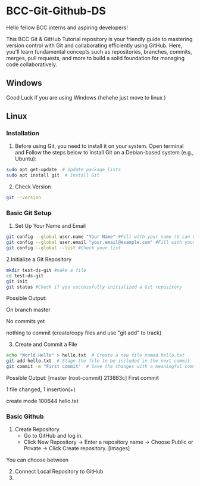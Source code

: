 # BCC-Git-Github-DS

Hello fellow BCC interns and aspiring developers! 

This BCC Git & GitHub Tutorial repository is your friendly guide to mastering version control with Git and collaborating efficiently using GitHub. Here, you'll learn fundamental concepts such as repositories, branches, commits, merges, pull requests, and more to build a solid foundation for managing code collaboratively.

## Windows

Good Luck if you are using Windows (hehehe just move to linux ) 

## Linux
### Installation
1. Before using Git, you need to install it on your system. Open terminal and Follow the steps below to install Git on a Debian-based system (e.g., Ubuntu):
```bash
sudo apt get-update  # Update package lists  
sudo apt install git  # Install Git
```
2. Check Version
```bash
git --version
```
### Basic Git Setup
1. Set Up Your Name and Email
```bash
git config --global user.name "Your Name" #Fill with your name (U can use your username github)
git config --global user.email "your.email@example.com" #Fill with your gmail
git config --global --list #Check your list
```
2.Initialize a Git Repository
```bash
mkdir test-ds-git #make a file
cd test-ds-git  
git init 
git status #Check if you successfully initialized a Git repository
```
Possible Output:

  On branch master

  No commits yet

  nothing to commit (create/copy files and use "git add" to track)

3. Create and Commit a File
```bash
echo "World Hello" > hello.txt  # Create a new file named hello.txt  
git add hello.txt  # Stage the file to be included in the next commit  
git commit -m "First commit"  # Save the changes with a meaningful commit message
```
Possible Output:
[master (root-commit) 213883c] First commit

 1 file changed, 1 insertion(+)
 
 create mode 100644 hello.txt


### Basic Github
1. Create Repository
   - Go to GitHub and log in.
   - Click New Repository -> Enter a repository name -> Choose Public or Private -> Click Create repository.
[Images]

You can choose between 

2. Connect Local Repository to GitHub
2. 















